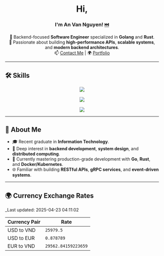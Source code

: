 <div align="center">

# Hi, 
### I'm **An Van Nguyen**! [⏭️](https://anvndev.github.io/)

🧠 Backend-focused **Software Engineer** specialized in **Golang** and **Rust**.  
🔧 Passionate about building **high-performance APIs**, **scalable systems**, and **modern backend architectures**.  
📫 [Contact Me](https://anvndev.github.io/) | 🌍 [Portfolio](https://anvng.github.io/resume/)

</div>

---

## 🛠️ Skills

<div align="center">

<a href="https://skillicons.dev">
  <img src="https://skillicons.dev/icons?i=golang,rust,python,java,cpp,swift,kotlin,dart" />
</a><br><br>

<a href="https://skillicons.dev">
  <img src="https://skillicons.dev/icons?i=postgres,mysql,redis,docker,kubernetes" />
</a><br><br>

<a href="https://skillicons.dev">
  <img src="https://skillicons.dev/icons?i=actix,django,nodejs" />
</a>

</div>

---


## 🌟 About Me
- 🎓 Recent graduate in **Information Technology**.  
- 🧩 Deep interest in **backend development**, **system design**, and **distributed computing**.  
- 🚀 Currently mastering production-grade development with **Go**, **Rust**, and **Docker/Kubernetes**.  
- 🌐 Familiar with building **RESTful APIs**, **gRPC services**, and **event-driven systems**.

---

## 🌍 Currency Exchange Rates
_Last updated: 2025-04-23 04:11:02

| Currency Pair  | Rate       |
|----------------|------------|
| USD to VND     | `25979.5` |
| USD to EUR     | `0.878789` |
| EUR to VND     | `29562.84159223659` |
